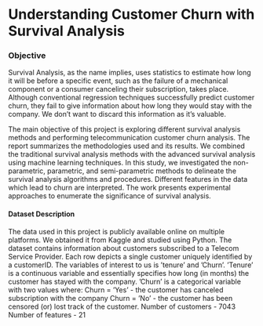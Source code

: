 # Understanding Customer Churn with Survival Analysis

### Objective
Survival Analysis, as the name implies, uses statistics to estimate how long it will be
before a specific event, such as the failure of a mechanical component or a consumer
canceling their subscription, takes place. Although conventional regression techniques
successfully predict customer churn, they fail to give information about how long they
would stay with the company. We don’t want to discard this information as it’s valuable.

The main objective of this project is exploring different survival analysis methods and
performing telecommunication customer churn analysis. The report summarizes the
methodologies used and its results. We combined the traditional survival analysis
methods with the advanced survival analysis using machine learning techniques. In this
study, we investigated the non-parametric, parametric, and semi-parametric methods to
delineate the survival analysis algorithms and procedures. Different features in the data
which lead to churn are interpreted. The work presents experimental approaches to
enumerate the significance of survival analysis.

#### Dataset Description
The data used in this project is publicly available online on multiple platforms. We
obtained it from Kaggle and studied using Python. The dataset contains information about
customers subscribed to a Telecom Service Provider.
Each row depicts a single customer uniquely identified by a customerID. The variables of
interest to us is ’tenure’ and ’Churn’. ’Tenure’ is a continuous variable and essentially
specifies how long (in months) the customer has stayed with the company.
’Churn’ is a categorical variable with two values where: Churn = ’Yes’ - the customer has
canceled subscription with the company Churn = ’No’ - the customer has been censored
(or) lost track of the customer.
Number of customers - 7043
Number of features - 21
